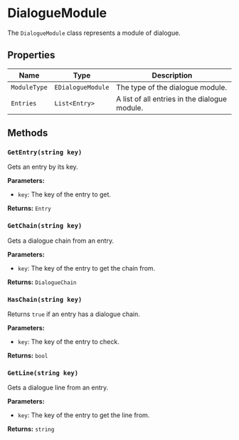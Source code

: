 # DialogueModule

The `DialogueModule` class represents a module of dialogue.

## Properties

| Name | Type | Description |
| --- | --- | --- |
| `ModuleType` | `EDialogueModule` | The type of the dialogue module. |
| `Entries` | `List<Entry>` | A list of all entries in the dialogue module. |

## Methods

### `GetEntry(string key)`

Gets an entry by its key.

**Parameters:**

* `key`: The key of the entry to get.

**Returns:** `Entry`

### `GetChain(string key)`

Gets a dialogue chain from an entry.

**Parameters:**

* `key`: The key of the entry to get the chain from.

**Returns:** `DialogueChain`

### `HasChain(string key)`

Returns `true` if an entry has a dialogue chain.

**Parameters:**

* `key`: The key of the entry to check.

**Returns:** `bool`

### `GetLine(string key)`

Gets a dialogue line from an entry.

**Parameters:**

* `key`: The key of the entry to get the line from.

**Returns:** `string`
